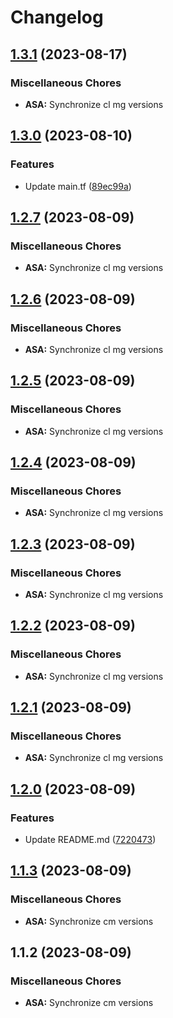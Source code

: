 # Changelog

## [1.3.1](https://github.com/dliskevch/rel/compare/ASA/1.3.0...ASA/1.3.1) (2023-08-17)


### Miscellaneous Chores

* **ASA:** Synchronize cl mg versions

## [1.3.0](https://github.com/dliskevch/rel/compare/ASA/1.2.7...ASA/1.3.0) (2023-08-10)


### Features

* Update main.tf ([89ec99a](https://github.com/dliskevch/rel/commit/89ec99aff2e353fc816e6603e77f6f0336825c64))

## [1.2.7](https://github.com/dliskevch/rel/compare/ASA/1.2.6...ASA/1.2.7) (2023-08-09)


### Miscellaneous Chores

* **ASA:** Synchronize cl mg versions

## [1.2.6](https://github.com/dliskevch/rel/compare/ASA/1.2.5...ASA/1.2.6) (2023-08-09)


### Miscellaneous Chores

* **ASA:** Synchronize cl mg versions

## [1.2.5](https://github.com/dliskevch/rel/compare/ASA/1.2.4...ASA/1.2.5) (2023-08-09)


### Miscellaneous Chores

* **ASA:** Synchronize cl mg versions

## [1.2.4](https://github.com/dliskevch/rel/compare/ASA/1.2.3...ASA/1.2.4) (2023-08-09)


### Miscellaneous Chores

* **ASA:** Synchronize cl mg versions

## [1.2.3](https://github.com/dliskevch/rel/compare/ASA/1.2.2...ASA/1.2.3) (2023-08-09)


### Miscellaneous Chores

* **ASA:** Synchronize cl mg versions

## [1.2.2](https://github.com/dliskevch/rel/compare/ASA/v1.2.1...ASA/1.2.2) (2023-08-09)


### Miscellaneous Chores

* **ASA:** Synchronize cl mg versions

## [1.2.1](https://github.com/dliskevch/rel/compare/ASA/v1.2.0...ASA/v1.2.1) (2023-08-09)


### Miscellaneous Chores

* **ASA:** Synchronize cl mg versions

## [1.2.0](https://github.com/dliskevch/rel/compare/ASA/v1.1.3...ASA/v1.2.0) (2023-08-09)


### Features

* Update README.md ([7220473](https://github.com/dliskevch/rel/commit/7220473a357af4cd16d9d741440796d0177722ab))

## [1.1.3](https://github.com/dliskevch/rel/compare/ASA/v1.1.2...ASA/v1.1.3) (2023-08-09)


### Miscellaneous Chores

* **ASA:** Synchronize cm versions

## 1.1.2 (2023-08-09)


### Miscellaneous Chores

* **ASA:** Synchronize cm versions
